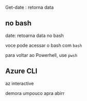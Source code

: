 
Get-date : retorna data

## no bash

date: retoarna data no bash

voce pode acessar o bash com `bash`

para voltar ao Powerhell, use ``pwsh``

## Azure CLI

az interactive

demora umpouco apra abirr